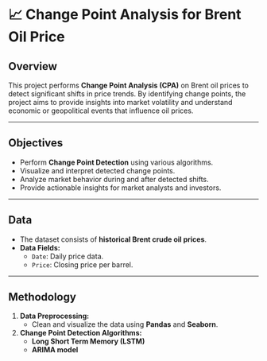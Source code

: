 # 📈 Change Point Analysis for Brent Oil Price  

## Overview  
This project performs **Change Point Analysis (CPA)** on Brent oil prices to detect significant shifts in price trends. By identifying change points, the project aims to provide insights into market volatility and understand economic or geopolitical events that influence oil prices.  

---

## Objectives  
- Perform **Change Point Detection** using various algorithms.  
- Visualize and interpret detected change points.  
- Analyze market behavior during and after detected shifts.  
- Provide actionable insights for market analysts and investors.  

---

## Data  
- The dataset consists of **historical Brent crude oil prices**.   
- **Data Fields:**  
  - `Date`: Daily price data.  
  - `Price`: Closing price per barrel.  

---

## Methodology  
1. **Data Preprocessing:**  
    - Clean and visualize the data using **Pandas** and **Seaborn**.  
2. **Change Point Detection Algorithms:**  
    - **Long Short Term Memory (LSTM)**  
    - **ARIMA model** 

